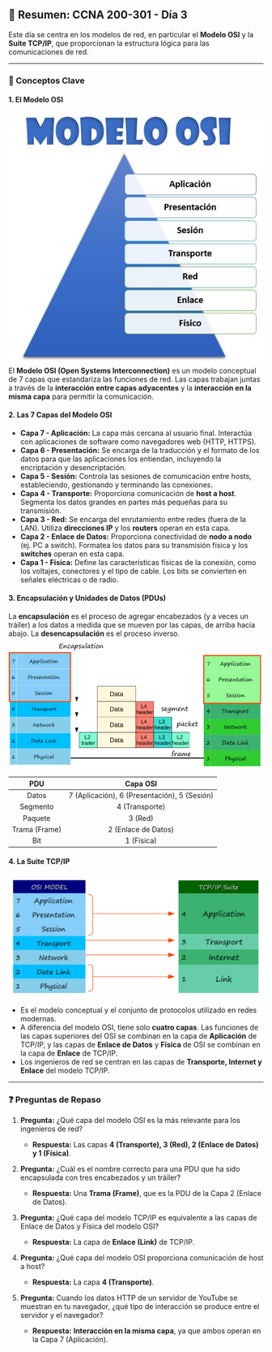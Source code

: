 ## 📝 Resumen: CCNA 200-301 - Día 3

Este día se centra en los modelos de red, en particular el **Modelo OSI** y la **Suite TCP/IP**, que proporcionan la estructura lógica para las comunicaciones de red.

---

### 🔌 Conceptos Clave

#### **1. El Modelo OSI**
![Diagrama del Modelo OSI](images/dia3/modelo-osi.png)
El **Modelo OSI (Open Systems Interconnection)** es un modelo conceptual de 7 capas que estandariza las funciones de red. Las capas trabajan juntas a través de la **interacción entre capas adyacentes** y la **interacción en la misma capa** para permitir la comunicación.

#### **2. Las 7 Capas del Modelo OSI**
- **Capa 7 - Aplicación:** La capa más cercana al usuario final. Interactúa con aplicaciones de software como navegadores web (HTTP, HTTPS).
- **Capa 6 - Presentación:** Se encarga de la traducción y el formato de los datos para que las aplicaciones los entiendan, incluyendo la encriptación y desencriptación.
- **Capa 5 - Sesión:** Controla las sesiones de comunicación entre hosts, estableciendo, gestionando y terminando las conexiones.
- **Capa 4 - Transporte:** Proporciona comunicación de **host a host**. Segmenta los datos grandes en partes más pequeñas para su transmisión.
- **Capa 3 - Red:** Se encarga del enrutamiento entre redes (fuera de la LAN). Utiliza **direcciones IP** y los **routers** operan en esta capa.
- **Capa 2 - Enlace de Datos:** Proporciona conectividad de **nodo a nodo** (ej. PC a switch). Formatea los datos para su transmisión física y los **switches** operan en esta capa.
- **Capa 1 - Física:** Define las características físicas de la conexión, como los voltajes, conectores y el tipo de cable. Los bits se convierten en señales eléctricas o de radio.

#### **3. Encapsulación y Unidades de Datos (PDUs)**
La **encapsulación** es el proceso de agregar encabezados (y a veces un tráiler) a los datos a medida que se mueven por las capas, de arriba hacia abajo. La **desencapsulación** es el proceso inverso.
![Diagrama de encapsulación en el Modelo OSI](images/dia3/encapsulacion-osi.png)

| **PDU** | **Capa OSI** |
| :---: | :---: |
| Datos | 7 (Aplicación), 6 (Presentación), 5 (Sesión) |
| Segmento | 4 (Transporte) |
| Paquete | 3 (Red) |
| Trama (Frame) | 2 (Enlace de Datos) |
| Bit | 1 (Física) |

#### **4. La Suite TCP/IP**
![Comparación del Modelo OSI vs. TCP/IP](images/dia3/osi-vs-tcpip.png)
- Es el modelo conceptual y el conjunto de protocolos utilizado en redes modernas.
- A diferencia del modelo OSI, tiene solo **cuatro capas**. Las funciones de las capas superiores del OSI se combinan en la capa de **Aplicación** de TCP/IP, y las capas de **Enlace de Datos** y **Física** de OSI se combinan en la capa de **Enlace** de TCP/IP.
- Los ingenieros de red se centran en las capas de **Transporte, Internet y Enlace** del modelo TCP/IP.

---

### ❓ Preguntas de Repaso

1.  **Pregunta:** ¿Qué capa del modelo OSI es la más relevante para los ingenieros de red?
    * **Respuesta:** Las capas **4 (Transporte), 3 (Red), 2 (Enlace de Datos) y 1 (Física)**.

2.  **Pregunta:** ¿Cuál es el nombre correcto para una PDU que ha sido encapsulada con tres encabezados y un tráiler?
    * **Respuesta:** Una **Trama (Frame)**, que es la PDU de la Capa 2 (Enlace de Datos).

3.  **Pregunta:** ¿Qué capa del modelo TCP/IP es equivalente a las capas de Enlace de Datos y Física del modelo OSI?
    * **Respuesta:** La capa de **Enlace (Link)** de TCP/IP.

4.  **Pregunta:** ¿Qué capa del modelo OSI proporciona comunicación de host a host?
    * **Respuesta:** La capa **4 (Transporte)**.

5.  **Pregunta:** Cuando los datos HTTP de un servidor de YouTube se muestran en tu navegador, ¿qué tipo de interacción se produce entre el servidor y el navegador?
    * **Respuesta:** **Interacción en la misma capa**, ya que ambos operan en la Capa 7 (Aplicación).